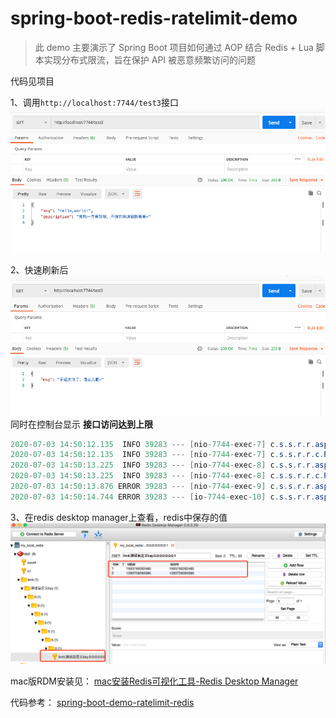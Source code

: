 # spring-boot-redis-ratelimit-demo

>此 demo 主要演示了 Spring Boot 项目如何通过 AOP 结合 Redis + Lua 脚本实现分布式限流，旨在保护 API 被恶意频繁访问的问题

代码见项目

1、调用`http://localhost:7744/test3`接口
![](.README_images/ratelimit.png)

2、快速刷新后
![](.README_images/retelimitstop.png)
同时在控制台显示 **接口访问达到上限**
```java
2020-07-03 14:50:12.135  INFO 39283 --- [nio-7744-exec-7] c.s.s.r.r.aspect.RateLimiterAspect       : 【limit:测试自定义key:0:0:0:0:0:0:0:1】在单位时间 60000 毫秒内访问 1 次
2020-07-03 14:50:12.135  INFO 39283 --- [nio-7744-exec-7] c.s.s.r.r.c.RateLimitTestController      : 【test3】被执行了。。。。。
2020-07-03 14:50:13.225  INFO 39283 --- [nio-7744-exec-8] c.s.s.r.r.aspect.RateLimiterAspect       : 【limit:测试自定义key:0:0:0:0:0:0:0:1】在单位时间 60000 毫秒内访问 2 次
2020-07-03 14:50:13.225  INFO 39283 --- [nio-7744-exec-8] c.s.s.r.r.c.RateLimitTestController      : 【test3】被执行了。。。。。
2020-07-03 14:50:13.876 ERROR 39283 --- [nio-7744-exec-9] c.s.s.r.r.aspect.RateLimiterAspect       : 【limit:测试自定义key:0:0:0:0:0:0:0:1】在单位时间 60000 毫秒内已达到访问上限，当前接口上限 2
2020-07-03 14:50:14.744 ERROR 39283 --- [io-7744-exec-10] c.s.s.r.r.aspect.RateLimiterAspect       : 【limit:测试自定义key:0:0:0:0:0:0:0:1】在单位时间 60000 毫秒内已达到访问上限，当前接口上限 2
```
3、在redis desktop manager上查看，redis中保存的值
![](.README_images/redis.png)


mac版RDM安装见：
[mac安装Redis可视化工具-Redis Desktop Manager](https://blog.csdn.net/qq_37866486/article/details/90749179)

代码参考：
[spring-boot-demo-ratelimit-redis](https://github.com/xkcoding/spring-boot-demo/tree/master/spring-clould-demo-ratelimit-redis)
